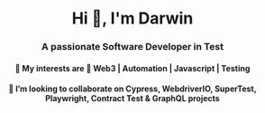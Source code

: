 <h1 align="center">Hi 👋, I'm Darwin</h1>
<h3 align="center">A passionate Software Developer in Test</h3>

<h4 align="center">🔭 My interests are 👀 Web3 | Automation | Javascript | Testing </h4> 
<h4 align="center">👯 I’m looking to collaborate on Cypress, WebdriverIO, SuperTest, Playwright, Contract Test & GraphQL projects </h4>

<!---
tux7P/tux7P is a ✨ special ✨ repository because its `README.md` (this file) appears on your GitHub profile.
You can click the Preview link to take a look at your changes.
--->
